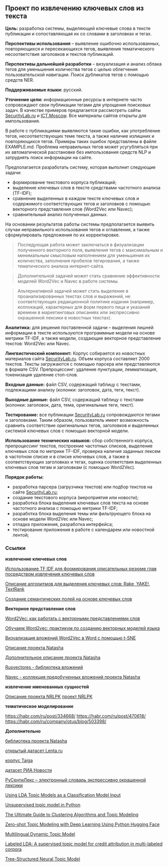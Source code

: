 ## Проект по извлечению ключевых слов из текста

**Цель:** разработка системы, выделяющей ключевые слова в тексте публикации и сопоставляющая их со словами в заголовках и тегах.

**Перспективы использования** – выявление ошибочно использованных, повторяющихся и пересекающихся тегов, выявления тематического несоответствия заголовков и текстов публикаций.

**Перспективы дальнейшей разработки** – визуализация и анализ облака тегов для уменьшения количества тегов с целью облегчения пользовательской навигации. Поиск дубликатов тегов с помощью средств NER.

**Поддерживаемые языки:** русский.

**Уточнение цели:** информационные ресурсы в интернете часто сопровождают свои публикации тегами для упрощения поисковых задач. В качестве примеров предлагается рассмотреть сайты [SecurityLab.ru](https://www.securitylab.ru/) и [ICT.Moscow](https://ict.moscow/). Все материалы сайтов открыты для импользования.

В работе с публикациями выявляются такие ошибки, как употребление тегов, несоответствующих теме текста, а также наличие излишних и повторяющихся тегов. Примеры таких ошибок представлены в файле EXAMPLE.md. Проблема неправильных тегов может усугубляться при их автоматической расстановке без импользования средств NLP и затруднять поиск информации на сайте.

Предполагается разработать систему, которая выполнит следующие задачи:
- формирование текстового корпуса публикаций;
- выделение ключевых слов в тексте средствами частотного анализа (TF-IDF);
- сравнение выделенных в каждом тексте ключевых слов и содержимого соответствующих тегов и заголовков с помощью векторного представления слов (Word2Vec или Navec);
- сравнительный анализ полученных данных.

На основании результатов работы системы предполагается выявить случаи неправильного использования тегов и оглавления, а также сформулировать предложения по их корректировке.

>Последующая работа может заключаться в физуализации полученного векторного поля, выявления тегов с максимальным и минимальным смысловым наполнением для уменьшения их количества, заполнения пробелов тегирования, а также тематического анализа интернет-сайта.

>Дополнительной задачей может стать сравнение эффективности моделей Word2Vec и Navec в работе системы.

>Альтернативной задачей может стать выделение в проанализированных текстах слов и выражений, не соответствующих редакционной политике издания (например, коллокаций, характерных для форм первого лица и указаний времени в маркетинговых описаниях или экспрессивно окрашенной лексики в новостных текстах).

**Аналитика:** для решения поставленной задачи – выделения лишней информации в тексте используются программные модели на основе метрики TF-IDF, а также модели, создающие векторное представление текстов: Word2Vec или Navec.

**Лингвистический компонент:**
Корпус собирается из новостных материалов сайта [SecurityLab.ru](https://www.securitylab.ru/).
Объем корпуса составляет 2000 текстов. Тексты загружаются с помощью парсера или представляются в формате CSV.
Препроцессинг: удаление пунктуации, лемматизация, токенизация удаление стоп-слов.

**Входные данные:** файл CSV, содержащий таблицу с текстами, подлежащими анализу (колонки: заголовок, дата, теги, текст).

**Выходные данные:** файл CSV, содержащий таблицу с текстами (колонки: заголовок, дата, тема, оригинальные теги, текст).

**Тестирование:** все публикации [SecurityLab.ru](https://www.securitylab.ru/) сопровождаются тегами и заголовками. Таким образом, пользователь имеет возможность сравнить соответствие оригинальных тегов, заголовков и выделенных системой ключевых слов с помощью векторной модели.

**Использование технических навыков:** сбор собственного корпуса, препроцессинг текстов, построение частотных списков, выделение ключевых слов по метрике TF-IDF, проверка наличия заданных лексем в частотном списке и в списке ключевых слов, а также в соответствующих заголовках и тегах, оценка соответствия выделенных ключевых слов тегам и заголовкам (с помощью Word2Vec).

**Порядок работы:**
- разработка парсера (загрузчика текстов) или подбор текстов на сайте [SecurityLab.ru](https://www.securitylab.ru/);
- создание текстового корпуса (мероприятия или новости);
- разработка блока выделения ключевых слов текста на основе частотного анализа с помощью метрики TF-IDF;
- разработка блока выделения темы или фильтрующего блока на основе модели Word2Vec или Navec;
- отладка приложения, разработка интерфейса;
- тестирование приложения в работе с календарем или новостной лентой;

### Ссылки 

**извлечение ключевых слов**

[Использование TF IDF для формирования описательных резюме глав посредством извлечения ключевых слов](https://machinelearningmastery.ru/using-tf-idf-to-form-descriptive-chapter-summaries-via-keyword-extraction-4e6fd857d190/)

[Описание алгоритмов для выделения ключевых слов: Rake, YAKE!, TextRank](https://vc.ru/newtechaudit/449493-algoritmy-dlya-vydeleniya-klyuchevyh-slov-rake-yake-textrank)

[Создание семантических полей на основе ключевых слов](https://habr.com/ru/company/surfingbird/blog/301922/)

**Векторное представление слов**

[Word2Vec: как работать с векторными представлениями слов](https://neurohive.io/ru/osnovy-data-science/word2vec-vektornye-predstavlenija-slov-dlja-mashinnogo-obuchenija/)

[Обучаем Word2vec: практикум по созданию векторных моделей языка](https://sysblok.ru/knowhow/obuchaem-word2vec-praktikum-po-sozdaniju-vektornyh-modelej-jazyka/)

[Визуализация вложений Word2Vec в Word с помощью t-SNE](https://machinelearningmastery.ru/google-news-and-leo-tolstoy-visualizing-word2vec-word-embeddings-with-t-sne-11558d8bd4d/)

[Описание проекта Natasha](https://habr.com/ru/post/516098/)

[Дополнительное описание проекта Natasha](https://habr.com/ru/post/349864/)

[Rusvectores - библиотека вложений](https://rusvectores.org/ru/models/)

[Navec - коллекция предобученных вложений проекта Natasha](https://github.com/natasha/navec)

**извлечение именованных сущностей**

[Описание проекта NRLPK](https://habr.com/ru/post/468141/)
[проект NRLPK](https://github.com/avl33/nrlpk)

**тематическое моделирование**

https://habr.com/ru/post/334668/
https://habr.com/ru/post/470618/
https://habr.com/ru/company/otus/blog/503398/

**Дополнительно**

[библиотека проекта Natasha](https://natasha.github.io/corus/)

[открытый датасет Lenta.ru](https://github.com/yutkin/Lenta.Ru-News-Dataset)

[корпус Taiga](https://tatianashavrina.github.io/taiga_site/)

[датасет РИА Новости](https://github.com/RossiyaSegodnya/ria_news_dataset)

[РуСентиЛекс – электронный словарь экспрессивно окрашенной лексики](https://www.labinform.ru/pub/rusentilex/index.htm)

[Using LDA Topic Models as a Classification Model Input](https://towardsdatascience.com/unsupervised-nlp-topic-models-as-a-supervised-learning-input-cf8ee9e5cf28)

[Unsupervised topic model in Python](https://towardsdatascience.com/introduction-to-nlp-part-5a-unsupervised-topic-model-in-python-733f76b3dc2d)

[The Ultimate Guide to Clustering Algorithms and Topic Modeling](https://towardsdatascience.com/the-ultimate-guide-to-clustering-algorithms-and-topic-modeling-3a65129df324)

[Zero-shot Topic Modeling with Deep Learning Using Python Hugging Face](https://medium.com/grabngoinfo/zero-shot-topic-modeling-with-deep-learning-using-python-a895d2d0c773)

[Multilingual Dynamic Topic Model](https://aclanthology.org/R19-1159/)

[Labeled LDA: A supervised topic model for credit attribution in multi-labeled corpora](https://aclanthology.org/D09-1026/)

[Tree-Structured Neural Topic Model](https://aclanthology.org/2020.acl-main.73/)
